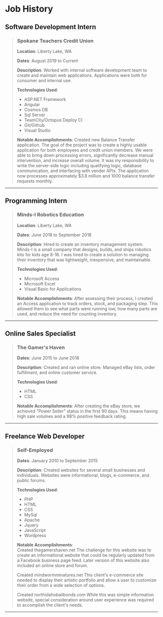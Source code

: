 
# Job History

## **Software Development Intern**

> ### **Spokane Teachers Credit Union**
>
> **Location**: Liberty Lake, WA
>
> **Dates**: August 2019 to Current
>
> **Description**: Worked with internal software development team to create and maintain web applications. Applications were both for consumer and internal use.
>
> **Technologies Used**:
>
> + ASP.NET Framework
> + Angular
> + Cosmos DB
> + Sql Server
> + TeamCity/Octopus Deploy CI
> + Git/Github
> + Visual Studio
>
> **Notable Accomplishments**:
> Created new Balance Transfer application. The goal of the project was to create a highly usable application for both employees and credit union members. We were able to bring down processing errors, significantly decrease manual intervention, and increase overall volume. It was my responsibility to write the server-side logic including qualifying logic, database communication, and interfacing with vender APIs. The application now processes approximately $3.8 million and 1000 balance transfer requests monthly.

------------------

## **Programming Intern**

> ### **Minds-I Robotics Education**
>
> **Location**: Liberty Lake, WA
>
> **Dates**: June 2018 to September 2018
>
> **Description**: Hired to create an inventory management system. Minds-I is a small company that designs, builds, and ships robotics kits for kids age 8-16. I was hired to create a solution to managing their inventory that was lightweight, inexpensive, and maintainable.
>
> **Technologies Used**:
>
> + Microsoft Access
> + Microsoft Excel
> + Visual Basic for Applications
>
> **Notable Accomplishments**:
> After assessing their process, I created an Access application to track orders, stock, and packaging step. This allowed them to see what parts were running low, how many parts are used, and reduce the need for counting inventory.

------------------

## Online Sales Specialist

> ### **The Gamer's Haven**
>
> **Dates**: June 2015 to June 2018
>
> **Description**: Created and ran online store. Managed eBay lists, order fulfillment, and online customer service.
>
> **Technologies Used**:
>
> + HTML
> + CSS
>
> **Notable Accomplishments**: After creating the eBay store, we achieved "Power Seller" status in the first 90 days. This means having high sale volumes and a 98% positive feedback rating.
>

------------------

## Freelance Web Developer

> ### **Self-Employed**
>
> **Dates**: January 2010 to September 2015
>
> **Description**: Created websites for several small businesses and individuals. Websites were informational, blogs, e-commerce, and public forums.
>
> **Technologies Used**:
>
> + PHP
> + HTML
> + CSS
> + MySql
> + Apache
> + Jquery
> + JavaScript
> + Wordpress
>
> **Notable Accomplishments**: </br>
> Created thegamershaven.net The challenge for this website was to create an informational website that could be regularly updated from a Facebook business page feed. Later version of this website also included an online store and forum.
>
> Created mindwormminatures.net This client's e-commerce site needed to display their artistic portfolio and allow a user to customize their order from a wide selection of options.
>
> Created northidahobailbonds.com While this was simple information website, special consideration around user experience was required to accomplish the client's needs.

------------------
